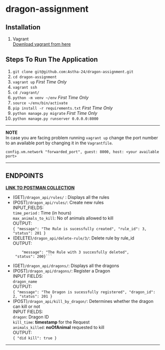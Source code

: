 # dragon-assignment
## Installation
1. Vagrant <br>
[Download vagrant from here](https://www.vagrantup.com/downloads.html)
## Steps To Run The Application
1. `git clone git@github.com:Astha-24/dragon-assignment.git`
2. `cd dragon-assignment`
3. `vagrant up` *First Time Only*
4. `vagrant ssh`
5. `cd /vagrant/`
6. `python -m venv ~/env` *First Time Only*
7. `source ~/env/bin/activate`
8. `pip install -r requirements.txt` *First Time Only*
9. `python manage.py migrate` *First Time Only*
10. `python manage.py runserver 0.0.0.0:8000`
---
**NOTE** <br>
In case you are facing problem running `vagrant up` change the port number to an available port
by changing it in the `Vagrantfile`.

`config.vm.network "forwarded_port", guest: 8000, host: <your available port>`

---
## ENDPOINTS
[**LINK TO POSTMAN COLLECTION**](https://www.getpostman.com/collections/81107b6e00d970a1e80f)
- (GET)`/dragon_api/rules/` : Displays all the rules
- (POST)`/dragon_api/rules/`: Create new rules 
    <br>
    INPUT_FIELDS:<br> 
    `time_period` : Time (in hours) <br>
    `max_animals_to_kill`: No of animals allowed to kill
    <br>
    OUTPUT: <br> ```{
    "message": "The Rule is sucessfully created",
    "rule_id": 3,
    "status": 201
    }```  
- (DELETE)`/dragon_api/delete-rule/3/`: Delete rule by rule_id
    <br> OUTPUT: <br>
    ```{
        "message": "The Rule with 3 succesfully deleted",
     "status": 200}```

- (GET)`/dragon_api/dragons/`: Displays all the dragons
- (POST)`/dragon_api/dragons/`: Register a Dragon <br>
   INPUT FIELDS:<br> `dragon_name`
   <br>
   OUTPUT: <br>
   ``{
    "message": "The Dragon is sucessfully registered",
    "dragon_id": 2,
    "status": 201
  }``
- (POST)`/dragon_api/kill_by_dragon/`: Determines whether the dragon can kill or not
    <br> INPUT FIELDS: <br>
`dragon`: Dragon ID <br>
`kill_time`: **timestamp** for the Request <br>
`animals_killed`: **noOfAnimal** requested to kill
    <br>
    OUTPUT: <br>
    ``{
        "did kill": true
    }``

---
